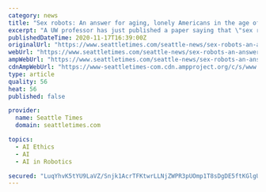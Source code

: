 ```yaml
---
category: news
title: "Sex robots: An answer for aging, lonely Americans in the age of AI?"
excerpt: "A UW professor has just published a paper saying that \"sex robots\" may be just the artificial intelligence breakthrough our ever-growing aging population needs to relieve its social isolation."
publishedDateTime: 2020-11-17T16:39:00Z
originalUrl: "https://www.seattletimes.com/seattle-news/sex-robots-an-answer-for-old-and-lonely-in-the-age-of-ai/"
webUrl: "https://www.seattletimes.com/seattle-news/sex-robots-an-answer-for-old-and-lonely-in-the-age-of-ai/"
ampWebUrl: "https://www.seattletimes.com/seattle-news/sex-robots-an-answer-for-old-and-lonely-in-the-age-of-ai/?amp=1"
cdnAmpWebUrl: "https://www-seattletimes-com.cdn.ampproject.org/c/s/www.seattletimes.com/seattle-news/sex-robots-an-answer-for-old-and-lonely-in-the-age-of-ai/?amp=1"
type: article
quality: 56
heat: 56
published: false

provider:
  name: Seattle Times
  domain: seattletimes.com

topics:
  - AI Ethics
  - AI
  - AI in Robotics

secured: "LuqYhvK5tYU9LaVZ/Snjk1AcrTFKtwrLLNjZWPR3pUOmp1T8sDgDE5ftKGlgUO/VdvJJDQXIc4l4PYErKkzXJi5rtLDEuV+dfMnP5IgQX2lHE6EPYqwQ+eelBlpoa9z/iedn2LZPCp3Z9CHPX2t3a5Fa99mRBuosjQnykeClrxkG7Ln6/i/07MlTDy7JHzPM5Xsw/D0PTf5m6BjpmdR6TF75vrO05KeH71FZgkiE1SRRM5nlBTcojtvPmDwbX6DBgmjXdV3S6bRSzaiGmyaiBfW0fwg7h9brAouCW642JRPBHfe/BO8aDEXJ6QTTv96f5LeMXNR8qEINKrWV6nsC6Q2hw13SnYH9EaGbIMiz/OI=;nPstD9/5vi7aoaJWqs7Yyw=="
---
```


